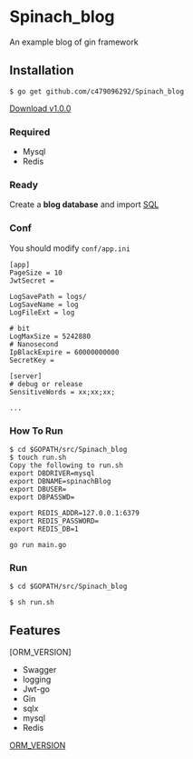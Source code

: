 # Spinach_blog

An example blog of gin framework 


## Installation
```
$ go get github.com/c479096292/Spinach_blog
```
[Download v1.0.0](https://github.com/c479096292/Spinach_blog/releases)


### Required

- Mysql
- Redis

### Ready

Create a **blog database** and import [SQL](https://github.com/c479096292/Spinach_blog/blob/master/blog.sql)

### Conf

You should modify `conf/app.ini`

```
[app]
PageSize = 10
JwtSecret = 

LogSavePath = logs/
LogSaveName = log
LogFileExt = log

# bit
LogMaxSize = 5242880
# Nanosecond
IpBlackExpire = 60000000000
SecretKey = 

[server]
# debug or release
SensitiveWords = xx;xx;xx;

...
```

### How To Run
```
$ cd $GOPATH/src/Spinach_blog
$ touch run.sh
Copy the following to run.sh
export DBDRIVER=mysql
export DBNAME=spinachBlog
export DBUSER=
export DBPASSWD=

export REDIS_ADDR=127.0.0.1:6379
export REDIS_PASSWORD=
export REDIS_DB=1

go run main.go
```

### Run
```
$ cd $GOPATH/src/Spinach_blog

$ sh run.sh
```


## Features
[ORM_VERSION]
- Swagger
- logging
- Jwt-go
- Gin
- sqlx
- mysql
- Redis

[ORM_VERSION](https://github.com/c479096292/Spinach_blog/tree/feature)